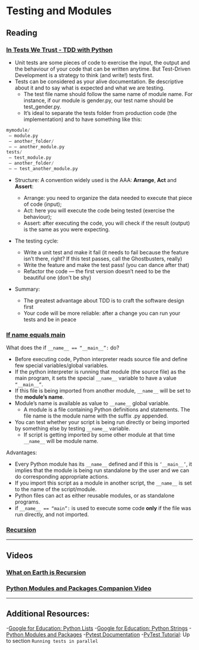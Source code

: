# Testing and Modules

## Reading

### [In Tests We Trust - TDD with Python](https://code.likeagirl.io/in-tests-we-trust-tdd-with-python-af69f47e6932)

- Unit tests are some pieces of code to exercise the input, the output and the behaviour of your code that can be written anytime. But Test-Driven Development is a strategy to think (and write!) tests first.
- Tests can be considered as your alive documentation. Be descriptive about it and to say what is expected and what we are testing.
  - The test file name should follow the same name of module name. For instance, if our module is gender.py, our test name should be test_gender.py.
  - It’s ideal to separate the tests folder from production code (the implementation) and to have something like this:

``` python
mymodule/
 — module.py
 — another_folder/
 — — another_module.py
tests/
 — test_module.py
 — another_folder/
 — — test_another_module.py

```

- Structure: A convention widely used is the AAA: **Arrange**, **Act** and **Assert**:
  - Arrange: you need to organize the data needed to execute that piece of code (input);
  - Act: here you will execute the code being tested (exercise the behaviour);
  - Assert: after executing the code, you will check if the result (output) is the same as you were expecting.
- The testing cycle:
  - Write a unit test and make it fail (it needs to fail because the feature isn’t there, right? If this test passes, call the Ghostbusters, really)
  - Write the feature and make the test pass! (you can dance after that)
  - Refactor the code — the first version doesn’t need to be the beautiful one (don’t be shy)

- Summary:
  - The greatest advantage about TDD is to craft the software design first
  - Your code will be more reliable: after a change you can run your tests and be in peace

### [If name equals main](https://www.geeksforgeeks.org/what-does-the-if-__name__-__main__-do/)

What does the if `__name__ == “__main__”:` do?

- Before executing code, Python interpreter reads source file and define few special variables/global variables. 
- If the python interpreter is running that module (the source file) as the main program, it sets the special `__name__` variable to have a value `“__main__”`.
- If this file is being imported from another module, `__name__` will be set to the **module’s name**.
- Module’s name is available as value to `__name__` global variable.
  - A module is a file containing Python definitions and statements. The file name is the module name with the suffix .py appended.
- You can test whether your script is being run directly or being imported by something else by testing `__name__` variable.
  - If script is getting imported by some other module at that time `__name__` will be module name.

Advantages:

- Every Python module has its `__name__` defined and if this is `‘__main__’`, it implies that the module is being run standalone by the user and we can do corresponding appropriate actions.
- If you import this script as a module in another script, the `__name__` is set to the name of the script/module.
- Python files can act as either reusable modules, or as standalone programs.
- if `__name__ == “main”:` is used to execute some code **only** if the file was run directly, and not imported.


### [Recursion](https://www.geeksforgeeks.org/recursion/)

---

## Videos

### [What on Earth is Recursion](https://www.youtube.com/watch?v=Mv9NEXX1VHc)

### [Python Modules and Packages Companion Video](https://realpython.com/courses/python-modules-packages/)

---

## Additional Resources:

-[Google for Education: Python Lists](https://developers.google.com/edu/python/lists)
-[Google for Education: Python Strings](https://developers.google.com/edu/python/strings)
-[Python Modules and Packages](https://realpython.com/python-modules-packages/)
-[Pytest Documentation](https://docs.pytest.org/en/latest/)
-[PyTest Tutorial](https://www.guru99.com/pytest-tutorial.html): Up to section `Running tests in parallel`
